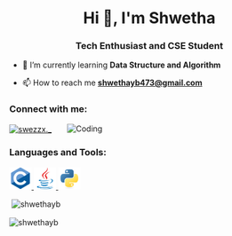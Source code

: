 <h1 align="center">Hi 👋, I'm Shwetha</h1>
<h3 align="center">Tech Enthusiast and CSE Student</h3>

- 🌱 I’m currently learning **Data Structure and Algorithm**

- 📫 How to reach me **shwethayb473@gmail.com**

<h3 align="left">Connect with me:</h3>
<p align="left">
<a href="https://linkedin.com/in/shwetha yb" target="blank"><img align="right" src="https://cdn.dribbble.com/users/2704414/screenshots/7466903/selfportrait.gif" alt="Coding" height="30" width="400" /></a>
<a href="https://instagram.com/swezzx._" target="blank"><img align="center" src="https://raw.githubusercontent.com/rahuldkjain/github-profile-readme-generator/master/src/images/icons/Social/instagram.svg" alt="swezzx._" height="30" width="40" /></a>
</p>

<h3 align="left">Languages and Tools:</h3>
<p align="left"> <a href="https://www.cprogramming.com/" target="_blank" rel="noreferrer"> <img src="https://raw.githubusercontent.com/devicons/devicon/master/icons/c/c-original.svg" alt="c" width="40" height="40"/> </a> <a href="https://www.java.com" target="_blank" rel="noreferrer"> <img src="https://raw.githubusercontent.com/devicons/devicon/master/icons/java/java-original.svg" alt="java" width="40" height="40"/> </a> <a href="https://www.python.org" target="_blank" rel="noreferrer"> <img src="https://raw.githubusercontent.com/devicons/devicon/master/icons/python/python-original.svg" alt="python" width="40" height="40"/> </a> </p>

<p>&nbsp;<img align="center" src="https://github-readme-stats.vercel.app/api?username=shwethayb&show_icons=true&locale=en" alt="shwethayb" /></p>

<p><img align="center" src="https://github-readme-streak-stats.herokuapp.com/?user=shwethayb&" alt="shwethayb" /></p>
